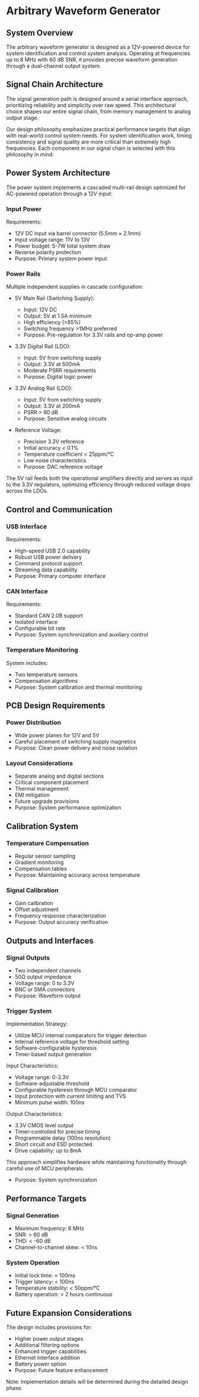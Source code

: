 # Arbitrary Waveform Generator

## System Overview

The arbitrary waveform generator is designed as a 12V-powered device for system identification and control system analysis. Operating at frequencies up to 8 MHz with 60 dB SNR, it provides precise waveform generation through a dual-channel output system.

## Signal Chain Architecture

The signal generation path is designed around a serial interface approach, prioritizing reliability and simplicity over raw speed. This architectural choice shapes our entire signal chain, from memory management to analog output stage.

Our design philosophy emphasizes practical performance targets that align with real-world control system needs. For system identification work, timing consistency and signal quality are more critical than extremely high frequencies. Each component in our signal chain is selected with this philosophy in mind:
## Power System Architecture

The power system implements a cascaded multi-rail design optimized for AC-powered operation through a 12V input:

### Input Power
Requirements:
- 12V DC input via barrel connector (5.5mm × 2.1mm)
- Input voltage range: 11V to 13V
- Power budget: 5-7W total system draw
- Reverse polarity protection
- Purpose: Primary system power input

### Power Rails
Multiple independent supplies in cascade configuration:

- 5V Main Rail (Switching Supply):
  - Input: 12V DC
  - Output: 5V at 1.5A minimum
  - High efficiency (>85%)
  - Switching frequency >1MHz preferred
  - Purpose: Pre-regulation for 3.3V rails and op-amp power

- 3.3V Digital Rail (LDO):
  - Input: 5V from switching supply
  - Output: 3.3V at 500mA
  - Moderate PSRR requirements
  - Purpose: Digital logic power

- 3.3V Analog Rail (LDO):
  - Input: 5V from switching supply
  - Output: 3.3V at 200mA
  - PSRR > 80 dB
  - Purpose: Sensitive analog circuits

- Reference Voltage:
  - Precision 3.3V reference
  - Initial accuracy < 0.1%
  - Temperature coefficient < 25ppm/°C
  - Low noise characteristics
  - Purpose: DAC reference voltage

The 5V rail feeds both the operational amplifiers directly and serves as input to the 3.3V regulators, optimizing efficiency through reduced voltage drops across the LDOs.

## Control and Communication

### USB Interface
Requirements:
- High-speed USB 2.0 capability
- Robust USB power delivery
- Command protocol support
- Streaming data capability
- Purpose: Primary computer interface

### CAN Interface
Requirements:
- Standard CAN 2.0B support
- Isolated interface
- Configurable bit rate
- Purpose: System synchronization and auxiliary control

### Temperature Monitoring
System includes:
- Two temperature sensors
- Compensation algorithms
- Purpose: System calibration and thermal monitoring

## PCB Design Requirements

### Power Distribution
- Wide power planes for 12V and 5V
- Careful placement of switching supply magnetics
- Purpose: Clean power delivery and noise isolation

### Layout Considerations
- Separate analog and digital sections
- Critical component placement
- Thermal management
- EMI mitigation
- Future upgrade provisions
- Purpose: System performance optimization

## Calibration System

### Temperature Compensation
- Regular sensor sampling
- Gradient monitoring
- Compensation tables
- Purpose: Maintaining accuracy across temperature

### Signal Calibration
- Gain calibration
- Offset adjustment
- Frequency response characterization
- Purpose: Output accuracy verification

## Outputs and Interfaces

### Signal Outputs
- Two independent channels
- 50Ω output impedance
- Voltage range: 0 to 3.3V
- BNC or SMA connectors
- Purpose: Waveform output

### Trigger System
Implementation Strategy:
- Utilize MCU internal comparators for trigger detection
- Internal reference voltage for threshold setting
- Software-configurable hysteresis
- Timer-based output generation

Input Characteristics:
- Voltage range: 0-3.3V
- Software-adjustable threshold
- Configurable hysteresis through MCU comparator
- Input protection with current limiting and TVS
- Minimum pulse width: 100ns

Output Characteristics:
- 3.3V CMOS level output
- Timer-controlled for precise timing
- Programmable delay (100ns resolution)
- Short circuit and ESD protected
- Drive capability: up to 8mA

This approach simplifies hardware while maintaining functionality through careful use of MCU peripherals.
- Purpose: System synchronization

## Performance Targets

### Signal Generation
- Maximum frequency: 8 MHz
- SNR: > 60 dB
- THD: < -60 dB
- Channel-to-channel skew: < 10ns

### System Operation
- Initial lock time: < 100ms
- Trigger latency: < 100ns
- Temperature stability: < 50ppm/°C
- Battery operation: > 2 hours continuous

## Future Expansion Considerations

The design includes provisions for:
- Higher power output stages
- Additional filtering options
- Enhanced trigger capabilities
- Ethernet interface addition
- Battery power option
- Purpose: Future feature enhancement

Note: Implementation details will be determined during the detailed design phase.